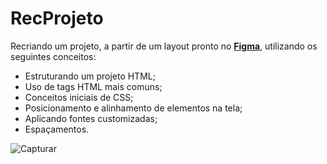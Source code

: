 # RecProjeto

Recriando um projeto, a partir de um layout pronto no [**Figma**](https://www.figma.com/file/BU7thOVl7vZ31KTa3XY2P8/Projeto01-Extra-(Copy)?node-id=0%3A1&t=2tzHsGWNFHcVu0Mh-0), utilizando os seguintes conceitos:

- Estruturando um projeto HTML;
- Uso de tags HTML mais comuns;
- Conceitos iniciais de CSS;
- Posicionamento e alinhamento de elementos na tela;
- Aplicando fontes customizadas;
- Espaçamentos.


![Capturar](https://user-images.githubusercontent.com/81052476/220468318-faaf31d8-9c48-4a76-b0b5-1fc27afa9064.PNG)
